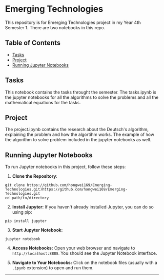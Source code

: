 # Emerging Technologies

This repository is for Emerging Technologies project in my Year 4th Semester 1. There are two notebooks in this repo. 

## Table of Contents

- [Tasks](#tasks)
- [Project](#project)
- [Running Jupyter Notebooks](#running-jupyter-notebooks)

## Tasks

This notebook contains the tasks throught the semester. The tasks.ipynb is the jupyter notebooks for all the algorithms to solve the problems and all the mathematical equations for the tasks.

## Project

The project.ipynb contains the research about the Deutsch's algorithm, explaining the problem and how the algortihm works. The example of how the algorithm to solve problem included in the jupyter notebooks as well.

## Running Jupyter Notebooks

To run Jupyter notebooks in this project, follow these steps:

1. **Clone the Repository:**

```shell
git clone https://github.com/hongwei169/Emerging-Technologies.git)https://github.com/hongwei169/Emerging-Technologies.git
cd path/to/directory
```

2. **Install Jupyter:**
If you haven't already installed Jupyter, you can do so using pip:

```shell
pip install jupyter
```


3. **Start Jupyter Notebook:**
   
```shell
jupyter notebook
```

4. **Access Notebooks:**
Open your web browser and navigate to `http://localhost:8888`. You should see the Jupyter Notebook interface.

5. **Navigate to Your Notebooks:**
Click on the notebook files (usually with a `.ipynb` extension) to open and run them.


---


